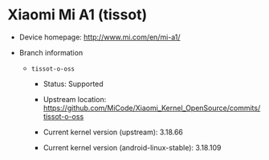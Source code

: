# Xiaomi Mi A1 (tissot)

* Device homepage: http://www.mi.com/en/mi-a1/

* Branch information

  * `tissot-o-oss`

    * Status: Supported

    * Upstream location: https://github.com/MiCode/Xiaomi_Kernel_OpenSource/commits/tissot-o-oss

    * Current kernel version (upstream): 3.18.66

    * Current kernel version (android-linux-stable): 3.18.109
